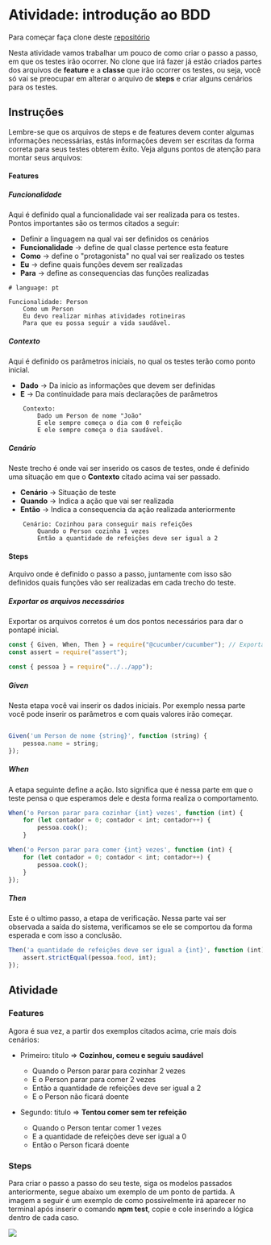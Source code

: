 # Atividade: introdução ao BDD

Para começar faça clone deste [repositório]()

Nesta atividade vamos trabalhar um pouco de como criar o passo a passo, em que os testes irão ocorrer. No clone que irá fazer já estão criados partes dos arquivos de **feature** e a **classe** que irão ocorrer os testes, ou seja, você só vai se preocupar em alterar o arquivo de **steps** e criar alguns cenários para os testes.

## Instruções

Lembre-se que os arquivos de steps e de features devem conter algumas informações necessárias, estás informações devem ser escritas da forma correta para seus testes obterem êxito. Veja alguns pontos de atenção para montar seus arquivos:

#### Features

##### Funcionalidade
 
Aqui é definido qual a funcionalidade vai ser realizada para os testes. Pontos importantes são os termos citados a seguir: 
- Definir a linguagem na qual vai ser definidos os cenários
- **Funcionalidade** -> define de qual classe pertence esta feature
- **Como** -> define o "protagonista" no qual vai ser realizado os testes
- **Eu** -> define quais funções devem ser realizadas
- **Para** -> define as consequencias das funções realizadas

``` feature
# language: pt 

Funcionalidade: Person
    Como um Person
    Eu devo realizar minhas atividades rotineiras
    Para que eu possa seguir a vida saudável.
```

##### Contexto

Aqui é definido os parâmetros iniciais, no qual os testes terão como ponto inicial.
- **Dado** -> Da inicio as informações que devem ser definidas
- **E** -> Da continuidade para mais declarações de parâmetros

```feature
    Contexto:
        Dado um Person de nome "João"
        E ele sempre começa o dia com 0 refeição
        E ele sempre começa o dia saudável.
```

##### Cenário

Neste trecho é onde vai ser inserido os casos de testes, onde é definido uma situação em que o **Contexto** citado acima vai ser passado.

- **Cenário** -> Situação de teste
- **Quando** -> Indica a ação que vai ser realizada
- **Então** -> Indica a consequencia da ação realizada anteriormente

```feature
    Cenário: Cozinhou para conseguir mais refeições
        Quando o Person cozinha 1 vezes
        Então a quantidade de refeições deve ser igual a 2
```

#### Steps

Arquivo onde é definido o passo a passo, juntamente com isso são definidos quais funções vão ser realizadas em cada trecho do teste.
##### Exportar os arquivos necessários

Exportar os arquivos corretos é um dos pontos necessários para dar o pontapé inicial.
```js
const { Given, When, Then } = require("@cucumber/cucumber"); // Exportando arquivo cucumber e passsando valores para variaveis
const assert = require("assert");

const { pessoa } = require("../../app");
```

##### Given

Nesta etapa você vai inserir os dados iniciais. Por exemplo nessa parte você pode inserir os parâmetros e com quais valores irão começar.
```js

Given('um Person de nome {string}', function (string) {
    pessoa.name = string;
});

```

##### When

A etapa seguinte define a ação. Isto significa que é nessa parte em que o teste pensa o que esperamos dele e desta forma realiza o comportamento.
```js
When('o Person parar para cozinhar {int} vezes', function (int) {
    for (let contador = 0; contador < int; contador++) {
        pessoa.cook();
    }

When('o Person parar para comer {int} vezes', function (int) {
    for (let contador = 0; contador < int; contador++) {
        pessoa.cook();
    }
});
```

##### Then

Este é o ultimo passo, a etapa de verificação. Nessa parte vai ser observada a saída do sistema, verificamos se ele se comportou da forma esperada e com isso a conclusão.
```js
Then('a quantidade de refeições deve ser igual a {int}', function (int) {
    assert.strictEqual(pessoa.food, int);
});

```

## Atividade
### Features

Agora é sua vez, a partir dos exemplos citados acima, crie mais dois cenários: 
- Primeiro: titulo => **Cozinhou, comeu e seguiu saudável**
    - Quando o Person parar para cozinhar 2 vezes
    - E o Person parar para comer 2 vezes
    - Então a quantidade de refeições deve ser igual a 2
    - E o Person não ficará doente


- Segundo: titulo => **Tentou comer sem ter refeição**
    - Quando o Person tentar comer 1 vezes
    - E a quantidade de refeições deve ser igual a 0
    - Então o Person ficará doente

### Steps

Para criar o passo a passo do seu teste, siga os modelos passados anteriormente, segue abaixo um exemplo de um ponto de partida. A imagem a seguir é um exemplo de como possivelmente irá aparecer no terminal após inserir o comando **npm test**, copie e cole inserindo a lógica dentro de cada caso.

![](https://files-kenzie-academy-brasil.s3.amazonaws.com/q1/sprint06/bdd/bdd.png)
